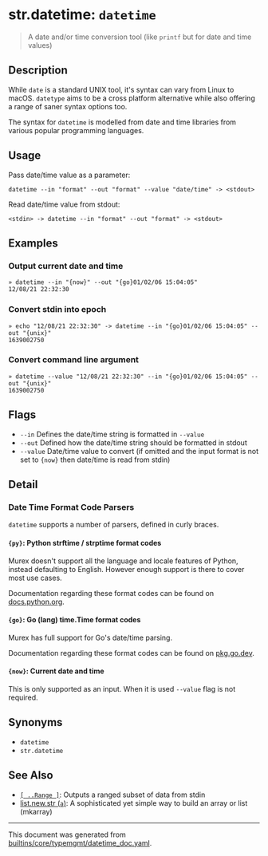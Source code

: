 # str.datetime: `datetime`

> A date and/or time conversion tool (like `printf` but for date and time values)

## Description

While `date` is a standard UNIX tool, it's syntax can vary from Linux to macOS.
`datetype` aims to be a cross platform alternative while also offering a range
of saner syntax options too.

The syntax for `datetime` is modelled from date and time libraries from various
popular programming languages.

## Usage

Pass date/time value as a parameter:

```
datetime --in "format" --out "format" --value "date/time" -> <stdout>
```

Read date/time value from stdout:

```
<stdin> -> datetime --in "format" --out "format" -> <stdout>
```

## Examples

### Output current date and time

```
» datetime --in "{now}" --out "{go}01/02/06 15:04:05"
12/08/21 22:32:30
```

### Convert stdin into epoch

```
» echo "12/08/21 22:32:30" -> datetime --in "{go}01/02/06 15:04:05" --out "{unix}"
1639002750
```

### Convert command line argument

```
» datetime --value "12/08/21 22:32:30" --in "{go}01/02/06 15:04:05" --out "{unix}"
1639002750
```

## Flags

* `--in`
    Defines the date/time string is formatted in `--value`
* `--out`
    Defined how the date/time string should be formatted in stdout
* `--value`
    Date/time value to convert (if omitted and the input format is not set to `{now}` then date/time is read from stdin)

## Detail

### Date Time Format Code Parsers

`datetime` supports a number of parsers, defined in curly braces.

#### `{py}`: Python strftime / strptime format codes

Murex doesn't support all the language and locale features of Python, instead
defaulting to English. However enough support is there to cover most use cases.

Documentation regarding these format codes can be found on [docs.python.org](https://docs.python.org/3/library/datetime.html#strftime-and-strptime-behavior).

#### `{go}`: Go (lang) time.Time format codes

Murex has full support for Go's date/time parsing.

Documentation regarding these format codes can be found on [pkg.go.dev](https://pkg.go.dev/time#pkg-constants).

#### `{now}`: Current date and time

This is only supported as an input. When it is used `--value` flag is not
required.

## Synonyms

* `datetime`
* `str.datetime`


## See Also

* [`[ ..Range ]`](../parser/range.md):
  Outputs a ranged subset of data from stdin
* [list.new.str (`a`)](../commands/a.md):
  A sophisticated yet simple way to build an array or list (mkarray)

<hr/>

This document was generated from [builtins/core/typemgmt/datetime_doc.yaml](https://github.com/lmorg/murex/blob/master/builtins/core/typemgmt/datetime_doc.yaml).